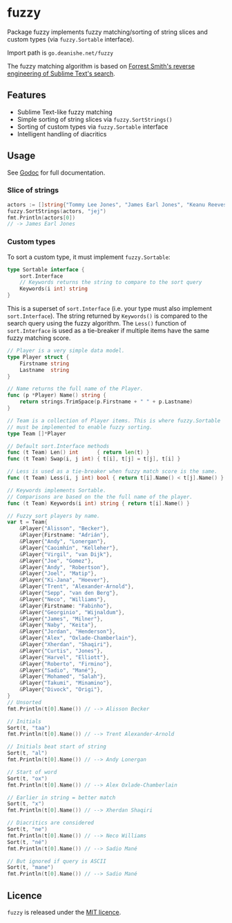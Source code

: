 fuzzy
=====

Package fuzzy implements fuzzy matching/sorting of string slices and custom types (via `fuzzy.Sortable` interface).

Import path is `go.deanishe.net/fuzzy`

The fuzzy matching algorithm is based on [Forrest Smith's reverse engineering of Sublime Text's search][forrest].


Features
--------

- Sublime Text-like fuzzy matching
- Simple sorting of string slices via `fuzzy.SortStrings()`
- Sorting of custom types via `fuzzy.Sortable` interface
- Intelligent handling of diacritics


Usage
-----

See [Godoc][godoc] for full documentation.


### Slice of strings ###

```go
actors := []string{"Tommy Lee Jones", "James Earl Jones", "Keanu Reeves"}
fuzzy.SortStrings(actors, "jej")
fmt.Println(actors[0])
// -> James Earl Jones
```


### Custom types ###

To sort a custom type, it must implement `fuzzy.Sortable`:

```go
type Sortable interface {
    sort.Interface
    // Keywords returns the string to compare to the sort query
    Keywords(i int) string
}
```

This is a superset of `sort.Interface` (i.e. your type must also implement `sort.Interface`). The string returned by `Keywords()` is compared to the search query using the fuzzy algorithm. The `Less()` function of `sort.Interface` is used as a tie-breaker if multiple items have the same fuzzy matching score.

```go
// Player is a very simple data model.
type Player struct {
    Firstname string
    Lastname  string
}

// Name returns the full name of the Player.
func (p *Player) Name() string {
    return strings.TrimSpace(p.Firstname + " " + p.Lastname)
}

// Team is a collection of Player items. This is where fuzzy.Sortable
// must be implemented to enable fuzzy sorting.
type Team []*Player

// Default sort.Interface methods
func (t Team) Len() int      { return len(t) }
func (t Team) Swap(i, j int) { t[i], t[j] = t[j], t[i] }

// Less is used as a tie-breaker when fuzzy match score is the same.
func (t Team) Less(i, j int) bool { return t[i].Name() < t[j].Name() }

// Keywords implements Sortable.
// Comparisons are based on the the full name of the player.
func (t Team) Keywords(i int) string { return t[i].Name() }

// Fuzzy sort players by name.
var t = Team{
    &Player{"Alisson", "Becker"},
    &Player{Firstname: "Adrián"},
    &Player{"Andy", "Lonergan"},
    &Player{"Caoimhín", "Kelleher"},
    &Player{"Virgil", "van Dijk"},
    &Player{"Joe", "Gomez"},
    &Player{"Andy", "Robertson"},
    &Player{"Joel", "Matip"},
    &Player{"Ki-Jana", "Hoever"},
    &Player{"Trent", "Alexander-Arnold"},
    &Player{"Sepp", "van den Berg"},
    &Player{"Neco", "Williams"},
    &Player{Firstname: "Fabinho"},
    &Player{"Georginio", "Wijnaldum"},
    &Player{"James", "Milner"},
    &Player{"Naby", "Keita"},
    &Player{"Jordan", "Henderson"},
    &Player{"Alex", "Oxlade-Chamberlain"},
    &Player{"Xherdan", "Shaqiri"},
    &Player{"Curtis", "Jones"},
    &Player{"Harvel", "Elliott"},
    &Player{"Roberto", "Firmino"},
    &Player{"Sadio", "Mané"},
    &Player{"Mohamed", "Salah"},
    &Player{"Takumi", "Minamino"},
    &Player{"Divock", "Origi"},
}
// Unsorted
fmt.Println(t[0].Name()) // --> Alisson Becker

// Initials
Sort(t, "taa")
fmt.Println(t[0].Name()) // --> Trent Alexander-Arnold

// Initials beat start of string
Sort(t, "al")
fmt.Println(t[0].Name()) // --> Andy Lonergan

// Start of word
Sort(t, "ox")
fmt.Println(t[0].Name()) // --> Alex Oxlade-Chamberlain

// Earlier in string = better match
Sort(t, "x")
fmt.Println(t[0].Name()) // --> Xherdan Shaqiri

// Diacritics are considered
Sort(t, "ne")
fmt.Println(t[0].Name()) // --> Neco Williams
Sort(t, "né")
fmt.Println(t[0].Name()) // --> Sadio Mané

// But ignored if query is ASCII
Sort(t, "mane")
fmt.Println(t[0].Name()) // --> Sadio Mané
```


Licence
-------

`fuzzy` is released under the [MIT licence][mit].

[godoc]: https://godoc.org/go.deanishe.net/fuzzy
[forrest]: https://blog.forrestthewoods.com/reverse-engineering-sublime-text-s-fuzzy-match-4cffeed33fdb
[mit]: ./LICENCE.txt
